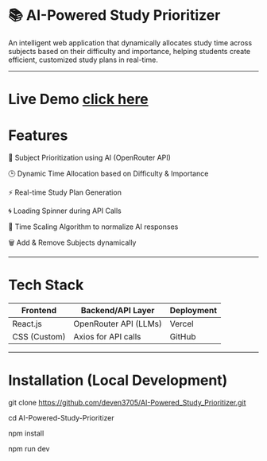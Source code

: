 # 📚 AI-Powered Study Prioritizer
An intelligent web application that dynamically allocates study time across subjects based on their difficulty and importance, helping students create efficient, customized study plans in real-time.

________________________________________________________________________________________________________________________________________________________________________________________________________________
 
 # Live Demo  [click here](https://ai-powered-study-prioritizer-git-main-deven3705s-projects.vercel.app)

 # Features
 🎯 Subject Prioritization using AI (OpenRouter API)

🕒 Dynamic Time Allocation based on Difficulty & Importance

⚡ Real-time Study Plan Generation

🌀 Loading Spinner during API Calls

📏 Time Scaling Algorithm to normalize AI responses

🗑️ Add & Remove Subjects dynamically

________________________________________________________________________________________________________________________________________________________________________________________________________________

# Tech Stack
| Frontend     | Backend/API Layer     | Deployment |
| ------------ | --------------------- | ---------- |
| React.js     | OpenRouter API (LLMs) | Vercel     |
| CSS (Custom) | Axios for API calls   | GitHub     |

________________________________________________________________________________________________________________________________________________________________________________________________________________

# Installation (Local Development)
git clone https://github.com/deven3705/AI-Powered_Study_Prioritizer.git

cd AI-Powered-Study-Prioritizer

npm install

npm run dev

